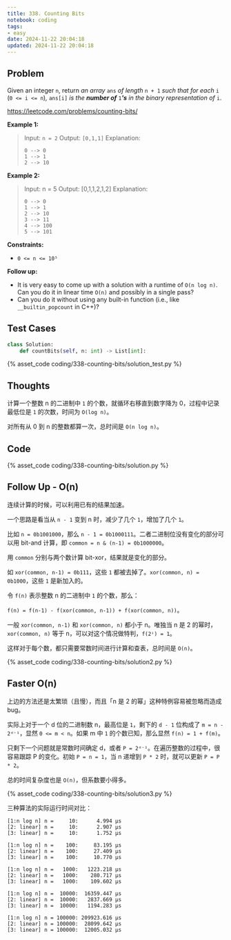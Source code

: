 ```yaml
---
title: 338. Counting Bits
notebook: coding
tags:
- easy
date: 2024-11-22 20:04:18
updated: 2024-11-22 20:04:18
---
```

## Problem

Given an integer `n`, return _an array_ `ans` _of length_ `n + 1` _such that for each_ `i` (`0 <= i <= n`)_,_ `ans[i]` _is the **number of**_ `1`_**'s** in the binary representation of_ `i`.

<https://leetcode.com/problems/counting-bits/>

**Example 1:**

> Input: `n = 2`
> Output: `[0,1,1]`
> Explanation:
>
> ``` text
> 0 --> 0
> 1 --> 1
> 2 --> 10
> ```

**Example 2:**

> Input: n = 5
> Output: [0,1,1,2,1,2]
> Explanation:
>
> ``` text
> 0 --> 0
> 1 --> 1
> 2 --> 10
> 3 --> 11
> 4 --> 100
> 5 --> 101
> ```

**Constraints:**

- `0 <= n <= 10⁵`

**Follow up:**

- It is very easy to come up with a solution with a runtime of `O(n log n)`. Can you do it in linear time `O(n)` and possibly in a single pass?
- Can you do it without using any built-in function (i.e., like `__builtin_popcount` in C++)?

## Test Cases

``` python
class Solution:
    def countBits(self, n: int) -> List[int]:
```

{% asset_code coding/338-counting-bits/solution_test.py %}

## Thoughts

计算一个整数 n 的二进制中 `1` 的个数，就循环右移直到数字降为 0，过程中记录最低位是 `1` 的次数，时间为 `O(log n)`。

对所有从 0 到 n 的整数都算一次，总时间是 `O(n log n)`。

## Code

{% asset_code coding/338-counting-bits/solution.py %}

## Follow Up - O(n)

连续计算的时候，可以利用已有的结果加速。

一个思路是看当从 `n - 1` 变到 n 时，减少了几个 `1`，增加了几个 `1`。

比如 `n = 0b1001000`，那么 `n - 1 = 0b1000111`。二者二进制位没有变化的部分可以用 bit-and 计算，即 `common = n & (n-1) = 0b1000000`。

用 `common` 分别与两个数计算 bit-xor，结果就是变化的部分。

如 `xor(common, n-1) = 0b111`，这些 `1` 都被去掉了。`xor(common, n) = 0b1000`，这些 `1` 是新加入的。

令 `f(n)` 表示整数 n 的二进制中 `1` 的个数，那么：

`f(n) = f(n-1) - f(xor(common, n-1)) + f(xor(common, n))`。

一般 `xor(common, n-1)` 和 `xor(common, n)` 都小于 n。唯独当 n 是 2 的幂时，`xor(common, n)` 等于 n，可以对这个情况做特判，`f(2ⁱ) = 1`。

这样对于每个数，都只需要常数时间进行计算和查表，总时间是 `O(n)`。

{% asset_code coding/338-counting-bits/solution2.py %}

## Faster O(n)

上边的方法还是太繁琐（且慢），而且「n 是 2 的幂」这种特例容易被忽略而造成 bug。

实际上对于一个 d 位的二进制数 n，最高位是 `1`，剩下的 `d - 1` 位构成了 `m = n - 2ᵈ⁻¹`，显然 `0 <= m < n`。如果 m 中 `1` 的个数已知，那么显然 `f(n) = 1 + f(m)`。

只剩下一个问题就是常数时间确定 d，或者 `P = 2ᵈ⁻¹`。在遍历整数的过程中，很容易跟踪 P 的变化。初始 `P = n = 1`，当 n 递增到 `P * 2` 时，就可以更新 `P = P * 2`。

总的时间复杂度也是 `O(n)`，但系数要小得多。

{% asset_code coding/338-counting-bits/solution3.py %}

三种算法的实际运行时间对比：

``` text
[1:n log n] n =     10:      4.994 μs
[2: linear] n =     10:      2.907 μs
[3: linear] n =     10:      1.752 μs

[1:n log n] n =    100:     83.195 μs
[2: linear] n =    100:     27.409 μs
[3: linear] n =    100:     10.770 μs

[1:n log n] n =   1000:   1223.218 μs
[2: linear] n =   1000:    280.717 μs
[3: linear] n =   1000:    109.602 μs

[1:n log n] n =  10000:  16359.447 μs
[2: linear] n =  10000:   2837.669 μs
[3: linear] n =  10000:   1194.283 μs

[1:n log n] n = 100000: 209923.616 μs
[2: linear] n = 100000:  28099.642 μs
[3: linear] n = 100000:  12005.032 μs
```
